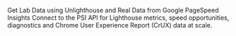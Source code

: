 Get Lab Data using Unlighthouse and Real Data from Google PageSpeed Insights
Connect to the PSI API for Lighthouse metrics, speed opportunities, diagnostics and Chrome User Experience Report (CrUX) data at scale.

